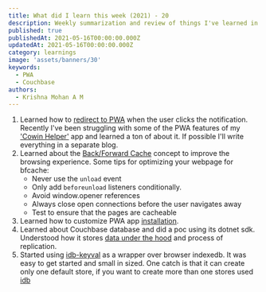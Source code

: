 ```yaml
---
title: What did I learn this week (2021) - 20
description: Weekly summarization and review of things I've learned in the third week of May 2021 
published: true
publishedAt: 2021-05-16T00:00:00.000Z
updatedAt: 2021-05-16T00:00:00.000Z
category: learnings
image: 'assets/banners/30'
keywords:
  - PWA
  - Couchbase
authors:
  - Krishna Mohan A M
---
```


1. Learned how to [redirect to PWA](https://stackoverflow.com/questions/54138763/open-pwa-when-clicking-on-push-notification-handled-by-service-worker-ng7-andr) when the user clicks the notification. Recently I've been struggling with some of the PWA features of my ['Cowin Helper'](https://cowin-helper.krishnamohan.dev/) app and learned a ton of about it. If possible I'll write everything in a separate blog.
2. Learned about the [Back/Forward Cache](https://web.dev/bfcache/) concept to improve the browsing experience. Some tips for optimizing your webpage for bfcache:
    - Never use the `unload` event
    - Only add `beforeunload` listeners conditionally.
    - Avoid window.opener references
    - Always close open connections before the user navigates away
    - Test to ensure that the pages are cacheable
3. Learned how to customize PWA app [installation](https://web.dev/customize-install/).
4. Learned about Couchbase database and did a poc using its dotnet sdk. Understood how it stores [data under the hood](https://docs.couchbase.com/server/current/learn/buckets-memory-and-storage/memory-and-storage.html#saving-new-items) and process of replication.
5. Started using [idb-keyval](https://github.com/jakearchibald/idb-keyval) as a wrapper over browser indexedb. It was easy to get started and small in sized. One catch is that it can create only one default store, if you want to create more than one stores used [idb](https://github.com/jakearchibald/idb)